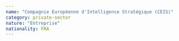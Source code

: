 ```yaml
---
name: "Compagnie Européenne d'Intelligence Stratégique (CEIS)"
category: private-sector
nature: "Entreprise"
nationality: FRA
---
```

    